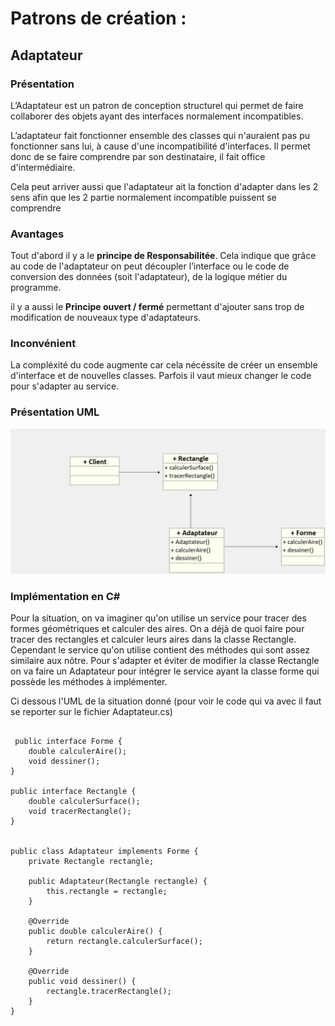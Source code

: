 # Patrons de création :

## Adaptateur

### Présentation 
<p>L’Adaptateur est un patron de conception structurel qui permet de faire collaborer des objets ayant des interfaces normalement incompatibles. </p>

<p>L’adaptateur fait fonctionner ensemble des classes qui n'auraient pas pu fonctionner sans lui, à cause d'une incompatibilité d'interfaces. Il permet donc de se faire comprendre par son destinataire, il fait office d'intermédiaire. </p>

<p> Cela peut arriver aussi que l'adaptateur ait la fonction d'adapter dans les 2 sens afin que les 2 partie normalement incompatible puissent se comprendre</p>


### Avantages

<p> Tout d'abord il y a le <strong>principe de Responsabilitée</strong>. Cela indique que grâce au code de l'adaptateur on peut découpler l’interface ou le code de conversion des données (soit l'adaptateur), de la logique métier du programme.</p>

<p>il y a aussi le <strong>Principe ouvert / fermé</strong> permettant d'ajouter sans trop de modification de nouveaux type d'adaptateurs.</p>

### Inconvénient

<p>La compléxité du code augmente car cela nécéssite de créer un ensemble d'interface et de nouvelles classes. Parfois il vaut mieux changer le code pour s'adapter au service.</p>


### Présentation UML

<img src='./UML_Adaptateur.jpg'/>

### Implémentation en C#


<p> Pour la situation, on va imaginer qu'on utilise un service pour tracer des formes géométriques et calculer des aires. On a déjà de quoi faire pour tracer des rectangles et calculer leurs aires dans la classe Rectangle. Cependant le service qu'on utilise contient des méthodes qui sont assez similaire aux nôtre. Pour s'adapter et éviter de modifier la classe Rectangle on va faire un Adaptateur pour intégrer le service ayant la classe forme qui possède les méthodes à implémenter. 

Ci dessous l'UML de la situation donné (pour voir le code qui va avec il faut se reporter sur le fichier Adaptateur.cs) </p>

```

 public interface Forme {
    double calculerAire();
    void dessiner();
}

public interface Rectangle {
    double calculerSurface();
    void tracerRectangle();
}


public class Adaptateur implements Forme {
    private Rectangle rectangle;

    public Adaptateur(Rectangle rectangle) {
        this.rectangle = rectangle;
    }

    @Override
    public double calculerAire() {
        return rectangle.calculerSurface();
    }

    @Override
    public void dessiner() {
        rectangle.tracerRectangle();
    }
}
```